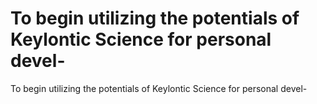 # To begin utilizing the potentials of Keylontic Science for personal devel-

To begin utilizing the potentials of Keylontic Science for personal devel-